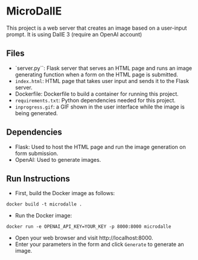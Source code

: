 # MicroDallE

This project is a web server that creates an image based on a user-input prompt. It is using DallE 3 (require an OpenAI account)

## Files

- `server.py``: Flask server that serves an HTML page and runs an image generating function when a form on the HTML page is submitted.
- `index.html`: HTML page that takes user input and sends it to the Flask server.
- Dockerfile: Dockerfile to build a container for running this project.
- `requirements.txt`: Python dependencies needed for this project.
- `inprogress.gif`: a GIF shown in the user interface while the image is being generated.

## Dependencies
- Flask: Used to host the HTML page and run the image generation on form submission.
- OpenAI: Used to generate images.

## Run Instructions

- First, build the Docker image as follows:
```shell
docker build -t microdalle .
```
- Run the Docker image:
```shell
docker run -e OPENAI_API_KEY=YOUR_KEY -p 8000:8000 microdalle
```
- Open your web browser and visit http://localhost:8000.
- Enter your parameters in the form and click `Generate` to generate an image.